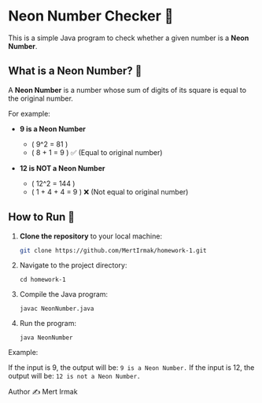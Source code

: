 # Neon Number Checker 🔢  

This is a simple Java program to check whether a given number is a **Neon Number**.  

## What is a Neon Number? 🤔  
A **Neon Number** is a number whose sum of digits of its square is equal to the original number.  

For example:  
- **9 is a Neon Number**  
  - \( 9^2 = 81 \)  
  - \( 8 + 1 = 9 \) ✅ (Equal to original number)  

- **12 is NOT a Neon Number**  
  - \( 12^2 = 144 \)  
  - \( 1 + 4 + 4 = 9 \) ❌ (Not equal to original number)  

## How to Run 🚀  
1. **Clone the repository** to your local machine:  
   ```bash
   git clone https://github.com/MertIrmak/homework-1.git
   
2. Navigate to the project directory:
    ```
    cd homework-1
3. Compile the Java program:
    ```
    javac NeonNumber.java
4. Run the program:
   ```
   java NeonNumber
Example:

If the input is 9, the output will be:
```9 is a Neon Number.```
If the input is 12, the output will be:
```12 is not a Neon Number.```

Author ✍️
Mert Irmak
